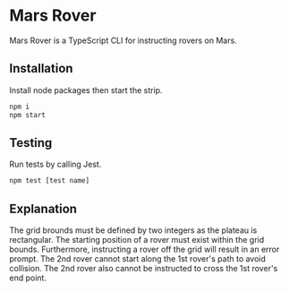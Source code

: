 # Mars Rover

Mars Rover is a TypeScript CLI for instructing rovers on Mars.

## Installation

Install node packages then start the strip.

```bash
npm i
npm start
```

## Testing

Run tests by calling Jest.

```bash
npm test [test name]
```

## Explanation

The grid brounds must be defined by two integers as the plateau is rectangular. 
The starting position of a rover must exist within the grid bounds.
Furthermore, instructing a rover off the grid will result in an error prompt. 
The 2nd rover cannot start along the 1st rover's path to avoid collision. 
The 2nd rover also cannot be instructed to cross the 1st rover's end point. 